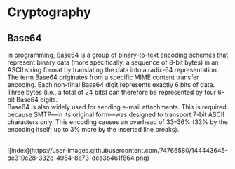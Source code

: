 # Cryptography
## Base64
In programming, Base64 is a group of binary-to-text encoding schemes that represent binary data (more specifically, a sequence of 8-bit bytes) in an ASCII string format by translating the data into a radix-64 representation. The term Base64 originates from a specific MIME content transfer encoding. Each non-final Base64 digit represents exactly 6 bits of data. Three bytes (i.e., a total of 24 bits) can therefore be represented by four 6-bit Base64 digits. <br>
Base64 is also widely used for sending e-mail attachments. This is required because SMTP—in its original form—was designed to transport 7-bit ASCII characters only. This encoding causes an overhead of 33–36% (33% by the encoding itself; up to 3% more by the inserted line breaks).


<br>
![index](https://user-images.githubusercontent.com/74766580/144443645-dc310c28-332c-4954-8e73-dea3b461f864.png)
